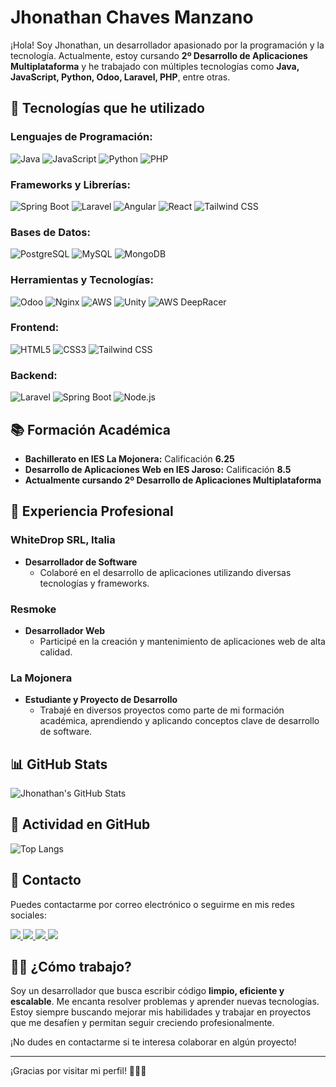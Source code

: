 # Jhonathan Chaves Manzano

¡Hola! Soy Jhonathan, un desarrollador apasionado por la programación y la tecnología. Actualmente, estoy cursando **2º Desarrollo de Aplicaciones Multiplataforma** y he trabajado con múltiples tecnologías como **Java, JavaScript, Python, Odoo, Laravel, PHP**, entre otras.

## 🚀 Tecnologías que he utilizado

### Lenguajes de Programación:
<div>
  <img src="https://img.shields.io/badge/Java-007396?style=flat-square&logo=java&logoColor=white" alt="Java" />
  <img src="https://img.shields.io/badge/JavaScript-F7DF1E?style=flat-square&logo=javascript&logoColor=black" alt="JavaScript" />
  <img src="https://img.shields.io/badge/Python-3776AB?style=flat-square&logo=python&logoColor=white" alt="Python" />
  <img src="https://img.shields.io/badge/PHP-777BB4?style=flat-square&logo=php&logoColor=white" alt="PHP" />
</div>

### Frameworks y Librerías:
<div>
  <img src="https://img.shields.io/badge/Spring_Boot-6DB33F?style=flat-square&logo=springboot&logoColor=white" alt="Spring Boot" />
  <img src="https://img.shields.io/badge/Laravel-FF2D20?style=flat-square&logo=laravel&logoColor=white" alt="Laravel" />
  <img src="https://img.shields.io/badge/Angular-DD0031?style=flat-square&logo=angular&logoColor=white" alt="Angular" />
  <img src="https://img.shields.io/badge/React-61DAFB?style=flat-square&logo=react&logoColor=black" alt="React" />
  <img src="https://img.shields.io/badge/Tailwind_CSS-38B2AC?style=flat-square&logo=tailwind-css&logoColor=white" alt="Tailwind CSS" />
</div>

### Bases de Datos:
<div>
  <img src="https://img.shields.io/badge/PostgreSQL-4169E1?style=flat-square&logo=postgresql&logoColor=white" alt="PostgreSQL" />
  <img src="https://img.shields.io/badge/MySQL-4479A1?style=flat-square&logo=mysql&logoColor=white" alt="MySQL" />
  <img src="https://img.shields.io/badge/MongoDB-47A248?style=flat-square&logo=mongodb&logoColor=white" alt="MongoDB" />
</div>

### Herramientas y Tecnologías:
<div>
  <img src="https://img.shields.io/badge/Odoo-336E7B?style=flat-square&logo=odoo&logoColor=white" alt="Odoo" />
  <img src="https://img.shields.io/badge/Nginx-009639?style=flat-square&logo=nginx&logoColor=white" alt="Nginx" />
  <img src="https://img.shields.io/badge/AWS-232F3E?style=flat-square&logo=amazonaws&logoColor=white" alt="AWS" />
  <img src="https://img.shields.io/badge/Unity-000000?style=flat-square&logo=unity&logoColor=white" alt="Unity" />
  <img src="https://img.shields.io/badge/AWS_DeepRacer-232F3E?style=flat-square&logo=amazonaws&logoColor=white" alt="AWS DeepRacer" />
</div>

### Frontend:
<div>
  <img src="https://img.shields.io/badge/HTML5-E34F26?style=flat-square&logo=html5&logoColor=white" alt="HTML5" />
  <img src="https://img.shields.io/badge/CSS3-1572B6?style=flat-square&logo=css3&logoColor=white" alt="CSS3" />
  <img src="https://img.shields.io/badge/Tailwind_CSS-38B2AC?style=flat-square&logo=tailwind-css&logoColor=white" alt="Tailwind CSS" />
</div>

### Backend:
<div>
  <img src="https://img.shields.io/badge/Laravel-FF2D20?style=flat-square&logo=laravel&logoColor=white" alt="Laravel" />
  <img src="https://img.shields.io/badge/Spring_Boot-6DB33F?style=flat-square&logo=springboot&logoColor=white" alt="Spring Boot" />
  <img src="https://img.shields.io/badge/Node.js-339933?style=flat-square&logo=node.js&logoColor=white" alt="Node.js" />
</div>

## 📚 Formación Académica

- **Bachillerato en IES La Mojonera:** Calificación **6.25**
- **Desarrollo de Aplicaciones Web en IES Jaroso:** Calificación **8.5**
- **Actualmente cursando 2º Desarrollo de Aplicaciones Multiplataforma**

## 💼 Experiencia Profesional

### WhiteDrop SRL, Italia
- **Desarrollador de Software**
  - Colaboré en el desarrollo de aplicaciones utilizando diversas tecnologías y frameworks.

### Resmoke
- **Desarrollador Web**
  - Participé en la creación y mantenimiento de aplicaciones web de alta calidad.

### La Mojonera
- **Estudiante y Proyecto de Desarrollo**
  - Trabajé en diversos proyectos como parte de mi formación académica, aprendiendo y aplicando conceptos clave de desarrollo de software.

## 📊 GitHub Stats

![Jhonathan's GitHub Stats](https://github-readme-stats.vercel.app/api?username=jh0ny2k2&show_icons=true&hide_title=true&count_private=true&theme=radical)

## 🌱 Actividad en GitHub

![Top Langs](https://github-readme-stats.vercel.app/api/top-langs/?username=jh0ny2k2&langs_count=10&layout=compact&theme=radical)

## 📧 Contacto

Puedes contactarme por correo electrónico o seguirme en mis redes sociales:

<div> 
  <a href="https://www.linkedin.com/in/jh0ny2k2/" target="_blank">
    <img src="https://img.shields.io/badge/LinkedIn-0077B5?style=for-the-badge&logo=linkedin&logoColor=white" target="_blank">
  </a>
  <a href="https://github.com/jh0ny2k2" target="_blank">
    <img src="https://img.shields.io/badge/GitHub-100000?style=for-the-badge&logo=github&logoColor=white" target="_blank">
  </a>
  <a href="https://instagram.com/jh0ny2k2/" target="_blank">
    <img src="https://img.shields.io/badge/Instagram-E4405F?style=for-the-badge&logo=instagram&logoColor=white" target="_blank">
  </a>
  <a href="mailto:developerjhony@gmail.com">
    <img src="https://img.shields.io/badge/-Gmail-%23333?style=for-the-badge&logo=gmail&logoColor=white" target="_blank">
  </a>
</div>

## 🧑‍💻 ¿Cómo trabajo?

Soy un desarrollador que busca escribir código **limpio, eficiente y escalable**. Me encanta resolver problemas y aprender nuevas tecnologías. Estoy siempre buscando mejorar mis habilidades y trabajar en proyectos que me desafíen y permitan seguir creciendo profesionalmente.

¡No dudes en contactarme si te interesa colaborar en algún proyecto!

---

¡Gracias por visitar mi perfil! 👨‍💻✨

